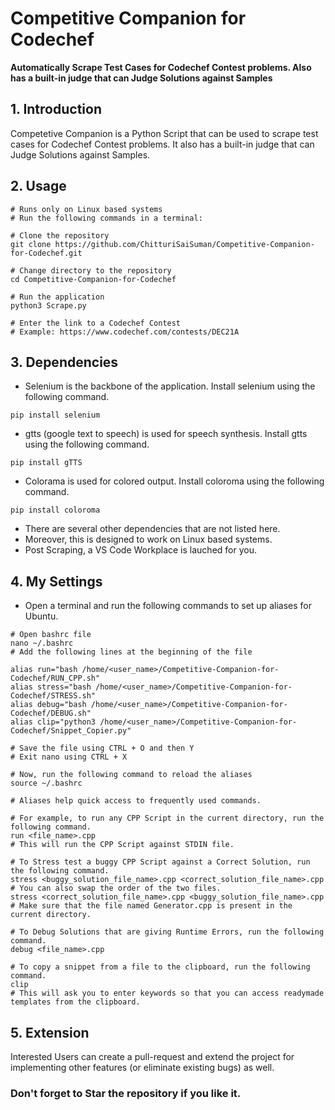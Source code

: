 # Competitive Companion for Codechef

**Automatically Scrape Test Cases for Codechef Contest problems. Also has a built-in judge that can Judge Solutions against Samples**

## 1. Introduction

Competetive Companion is a Python Script that can be used to scrape test cases for Codechef Contest problems. It also has a built-in judge that can Judge Solutions against Samples.

## 2. Usage

```
# Runs only on Linux based systems
# Run the following commands in a terminal:

# Clone the repository
git clone https://github.com/ChitturiSaiSuman/Competitive-Companion-for-Codechef.git

# Change directory to the repository
cd Competitive-Companion-for-Codechef

# Run the application
python3 Scrape.py

# Enter the link to a Codechef Contest
# Example: https://www.codechef.com/contests/DEC21A
```

## 3. Dependencies

* Selenium is the backbone of the application. Install selenium using the following command.
```
pip install selenium
```
* gtts (google text to speech) is used for speech synthesis. Install gtts using the following command.
```
pip install gTTS
```
* Colorama is used for colored output. Install coloroma using the following command.
```
pip install coloroma
```
* There are several other dependencies that are not listed here.
* Moreover, this is designed to work on Linux based systems.
* Post Scraping, a VS Code Workplace is lauched for you.

## 4. My Settings

* Open a terminal and run the following commands to set up aliases for Ubuntu.
```
# Open bashrc file
nano ~/.bashrc
# Add the following lines at the beginning of the file

alias run="bash /home/<user_name>/Competitive-Companion-for-Codechef/RUN_CPP.sh"
alias stress="bash /home/<user_name>/Competitive-Companion-for-Codechef/STRESS.sh"
alias debug="bash /home/<user_name>/Competitive-Companion-for-Codechef/DEBUG.sh"
alias clip="python3 /home/<user_name>/Competitive-Companion-for-Codechef/Snippet_Copier.py"

# Save the file using CTRL + O and then Y
# Exit nano using CTRL + X

# Now, run the following command to reload the aliases
source ~/.bashrc

# Aliases help quick access to frequently used commands.

# For example, to run any CPP Script in the current directory, run the following command.
run <file_name>.cpp
# This will run the CPP Script against STDIN file.

# To Stress test a buggy CPP Script against a Correct Solution, run the following command.
stress <buggy_solution_file_name>.cpp <correct_solution_file_name>.cpp
# You can also swap the order of the two files.
stress <correct_solution_file_name>.cpp <buggy_solution_file_name>.cpp
# Make sure that the file named Generator.cpp is present in the current directory.

# To Debug Solutions that are giving Runtime Errors, run the following command.
debug <file_name>.cpp

# To copy a snippet from a file to the clipboard, run the following command.
clip
# This will ask you to enter keywords so that you can access readymade templates from the clipboard.

```

## 5. Extension
Interested Users can create a pull-request and extend the project for implementing other features (or eliminate existing bugs) as well.

### Don't forget to Star the repository if you like it.
